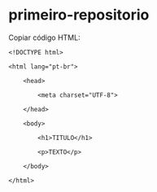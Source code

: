# primeiro-repositorio

Copiar código HTML:

```
<!DOCTYPE html>

<html lang="pt-br">

    <head>

        <meta charset="UTF-8">

    </head>

    <body>

        <h1>TITULO</h1>

        <p>TEXTO</p>

    </body>
  
</html>

```
